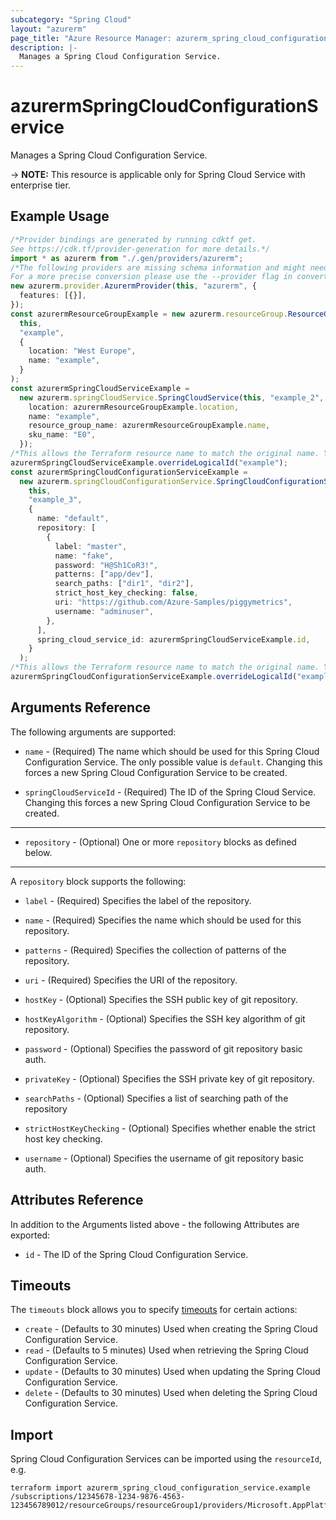 ```yaml
---
subcategory: "Spring Cloud"
layout: "azurerm"
page_title: "Azure Resource Manager: azurerm_spring_cloud_configuration_service"
description: |-
  Manages a Spring Cloud Configuration Service.
---
```


# azurermSpringCloudConfigurationService

Manages a Spring Cloud Configuration Service.

\-> **NOTE:** This resource is applicable only for Spring Cloud Service with enterprise tier.

## Example Usage

```typescript
/*Provider bindings are generated by running cdktf get.
See https://cdk.tf/provider-generation for more details.*/
import * as azurerm from "./.gen/providers/azurerm";
/*The following providers are missing schema information and might need manual adjustments to synthesize correctly: azurerm.
For a more precise conversion please use the --provider flag in convert.*/
new azurerm.provider.AzurermProvider(this, "azurerm", {
  features: [{}],
});
const azurermResourceGroupExample = new azurerm.resourceGroup.ResourceGroup(
  this,
  "example",
  {
    location: "West Europe",
    name: "example",
  }
);
const azurermSpringCloudServiceExample =
  new azurerm.springCloudService.SpringCloudService(this, "example_2", {
    location: azurermResourceGroupExample.location,
    name: "example",
    resource_group_name: azurermResourceGroupExample.name,
    sku_name: "E0",
  });
/*This allows the Terraform resource name to match the original name. You can remove the call if you don't need them to match.*/
azurermSpringCloudServiceExample.overrideLogicalId("example");
const azurermSpringCloudConfigurationServiceExample =
  new azurerm.springCloudConfigurationService.SpringCloudConfigurationService(
    this,
    "example_3",
    {
      name: "default",
      repository: [
        {
          label: "master",
          name: "fake",
          password: "H@Sh1CoR3!",
          patterns: ["app/dev"],
          search_paths: ["dir1", "dir2"],
          strict_host_key_checking: false,
          uri: "https://github.com/Azure-Samples/piggymetrics",
          username: "adminuser",
        },
      ],
      spring_cloud_service_id: azurermSpringCloudServiceExample.id,
    }
  );
/*This allows the Terraform resource name to match the original name. You can remove the call if you don't need them to match.*/
azurermSpringCloudConfigurationServiceExample.overrideLogicalId("example");

```

## Arguments Reference

The following arguments are supported:

*   `name` - (Required) The name which should be used for this Spring Cloud Configuration Service. The only possible value is `default`. Changing this forces a new Spring Cloud Configuration Service to be created.

*   `springCloudServiceId` - (Required) The ID of the Spring Cloud Service. Changing this forces a new Spring Cloud Configuration Service to be created.

***

* `repository` - (Optional) One or more `repository` blocks as defined below.

***

A `repository` block supports the following:

*   `label` - (Required) Specifies the label of the repository.

*   `name` - (Required) Specifies the name which should be used for this repository.

*   `patterns` - (Required) Specifies the collection of patterns of the repository.

*   `uri` - (Required) Specifies the URI of the repository.

*   `hostKey` - (Optional) Specifies the SSH public key of git repository.

*   `hostKeyAlgorithm` - (Optional) Specifies the SSH key algorithm of git repository.

*   `password` - (Optional) Specifies the password of git repository basic auth.

*   `privateKey` - (Optional) Specifies the SSH private key of git repository.

*   `searchPaths` - (Optional) Specifies a list of searching path of the repository

*   `strictHostKeyChecking` - (Optional) Specifies whether enable the strict host key checking.

*   `username` - (Optional) Specifies the username of git repository basic auth.

## Attributes Reference

In addition to the Arguments listed above - the following Attributes are exported:

* `id` - The ID of the Spring Cloud Configuration Service.

## Timeouts

The `timeouts` block allows you to specify [timeouts](https://www.terraform.io/language/resources/syntax#operation-timeouts) for certain actions:

* `create` - (Defaults to 30 minutes) Used when creating the Spring Cloud Configuration Service.
* `read` - (Defaults to 5 minutes) Used when retrieving the Spring Cloud Configuration Service.
* `update` - (Defaults to 30 minutes) Used when updating the Spring Cloud Configuration Service.
* `delete` - (Defaults to 30 minutes) Used when deleting the Spring Cloud Configuration Service.

## Import

Spring Cloud Configuration Services can be imported using the `resourceId`, e.g.

```console
terraform import azurerm_spring_cloud_configuration_service.example /subscriptions/12345678-1234-9876-4563-123456789012/resourceGroups/resourceGroup1/providers/Microsoft.AppPlatform/spring/service1/configurationServices/configurationService1
```
